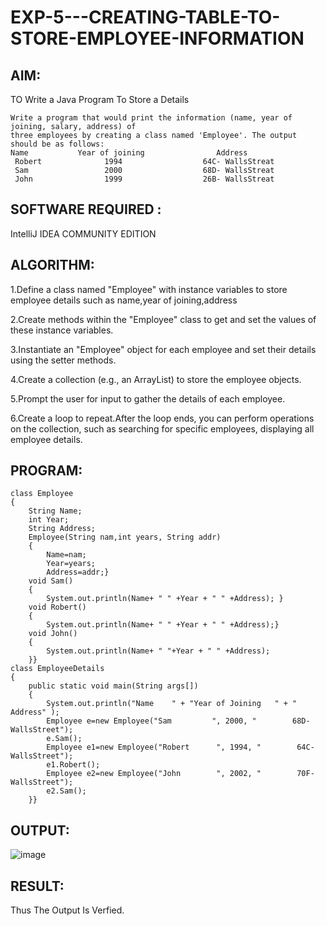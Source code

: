 # EXP-5---CREATING-TABLE-TO-STORE-EMPLOYEE-INFORMATION
## AIM:
TO Write a Java Program To Store a Details
```
Write a program that would print the information (name, year of joining, salary, address) of 
three employees by creating a class named 'Employee'. The output should be as follows:
Name           Year of joining                Address
 Robert              1994                  64C- WallsStreat
 Sam                 2000                  68D- WallsStreat
 John                1999                  26B- WallsStreat
``` 
## SOFTWARE REQUIRED :
IntelliJ IDEA COMMUNITY EDITION

## ALGORITHM:
1.Define a class named "Employee" with instance variables to store employee details such as name,year of joining,address

2.Create methods within the "Employee" class to get and set the values of these instance variables.

3.Instantiate an "Employee" object for each employee and set their details using the setter methods.

4.Create a collection (e.g., an ArrayList) to store the employee objects.

5.Prompt the user for input to gather the details of each employee.

6.Create a loop to repeat.After the loop ends, you can perform operations on the collection, such as searching for specific employees, displaying all employee details.

## PROGRAM:
```
class Employee
{
    String Name;
    int Year;
    String Address;
    Employee(String nam,int years, String addr)
    {
        Name=nam;
        Year=years;
        Address=addr;}
    void Sam()
    {
        System.out.println(Name+ " " +Year + " " +Address); }
    void Robert()
    {
        System.out.println(Name+ " " +Year + " " +Address);}
    void John()
    {
        System.out.println(Name+ " "+Year + " " +Address);
    }}
class EmployeeDetails
{
    public static void main(String args[])
    {
        System.out.println("Name    " + "Year of Joining   " + "    Address" );
        Employee e=new Employee("Sam         ", 2000, "        68D-WallsStreet");
        e.Sam();
        Employee e1=new Employee("Robert      ", 1994, "        64C-WallsStreet");
        e1.Robert();
        Employee e2=new Employee("John        ", 2002, "        70F-WallsStreet");
        e2.Sam();
    }}
```    
    
## OUTPUT:
![image](https://github.com/swethamohanraj/EXP-5---CREATING-TABLE-TO-STORE-EMPLOYEE-INFORMATION/assets/94228215/e61b28ad-2817-47fb-8cfd-a266b60698cc)

## RESULT:
Thus The Output Is Verfied.

